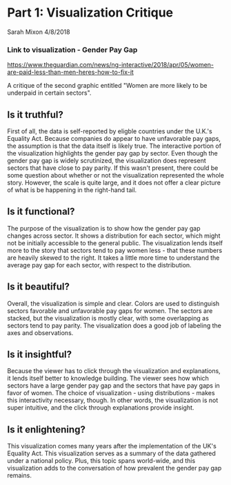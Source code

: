 Part 1: Visualization Critique
================
Sarah Mixon
4/8/2018

### Link to visualization - Gender Pay Gap

<https://www.theguardian.com/news/ng-interactive/2018/apr/05/women-are-paid-less-than-men-heres-how-to-fix-it>

A critique of the second graphic entitled "Women are more likely to be underpaid in certain sectors".

Is it truthful?
---------------

First of all, the data is self-reported by eligble countries under the U.K.'s Equality Act. Because companies do appear to have unfavorable pay gaps, the assumption is that the data itself is likely true. The interactive portion of the visualization highlights the gender pay gap by sector. Even though the gender pay gap is widely scrutinized, the visualization does represent sectors that have close to pay parity. If this wasn't present, there could be some question about whether or not the visualization represented the whole story. However, the scale is quite large, and it does not offer a clear picture of what is be happening in the right-hand tail.

Is it functional?
-----------------

The purpose of the visualization is to show how the gender pay gap changes across sector. It shows a distribution for each sector, which might not be initially accessible to the general public. The visualization lends itself more to the story that sectors tend to pay women less - that these numbers are heavily skewed to the right. It takes a little more time to understand the average pay gap for each sector, with respect to the distribution.

Is it beautiful?
----------------

Overall, the visualization is simple and clear. Colors are used to distinguish sectors favorable and unfavorable pay gaps for women. The sectors are stacked, but the visualization is mostly clear, with some overlapping as sectors tend to pay parity. The visualization does a good job of labeling the axes and observations.

Is it insightful?
-----------------

Because the viewer has to click through the visualization and explanations, it lends itself better to knowledge building. The viewer sees how which sectors have a large gender pay gap and the sectors that have pay gaps in favor of women. The choice of visualization - using distributions - makes this interactivity necessary, though. In other words, the visualization is not super intuitive, and the click through explanations provide insight.

Is it enlightening?
-------------------

This visualization comes many years after the implementation of the UK's Equality Act. This visualization serves as a summary of the data gathered under a national policy. Plus, this topic spans world-wide, and this visualization adds to the conversation of how prevalent the gender pay gap remains.
